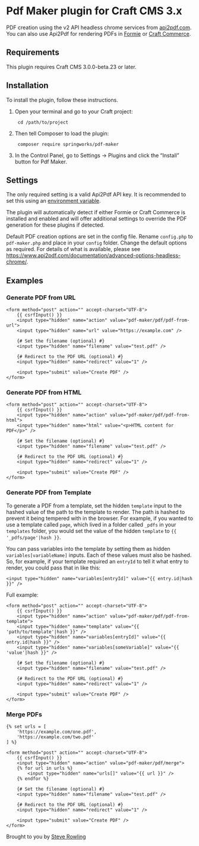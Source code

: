 # Pdf Maker plugin for Craft CMS 3.x

PDF creation using the v2 API headless chrome services from [api2pdf.com](https://api2pdf.com). You can also use Api2Pdf for rendering PDFs in [Formie](https://plugins.craftcms.com/formie) or [Craft Commerce](https://plugins.craftcms.com/commerce).

## Requirements

This plugin requires Craft CMS 3.0.0-beta.23 or later.

## Installation

To install the plugin, follow these instructions.

1. Open your terminal and go to your Craft project:

        cd /path/to/project

2. Then tell Composer to load the plugin:

        composer require springworks/pdf-maker

3. In the Control Panel, go to Settings → Plugins and click the “Install” button for Pdf Maker.

## Settings

The only required setting is a valid Api2Pdf API key. It is recommended to set this using an [environment variable](https://docs.craftcms.com/v3/config/environments.html).

The plugin will automatically detect if either Formie or Craft Commerce is installed and enabled and will offer additional settings to override the PDF generation for these plugins if detected.

Default PDF creation options are set in the config file. Rename `config.php` to `pdf-maker.php` and place in your `config` folder. Change the default options as required. For details of what is available, please see https://www.api2pdf.com/documentation/advanced-options-headless-chrome/.

## Examples

### Generate PDF from URL

```twig
<form method="post" action="" accept-charset="UTF-8">
    {{ csrfInput() }}
    <input type="hidden" name="action" value="pdf-maker/pdf/pdf-from-url">
    <input type="hidden" name="url" value="https://example.com" />
    
    {# Set the filename (optional) #}
    <input type="hidden" name="filename" value="test.pdf" />

    {# Redirect to the PDF URL (optional) #}
    <input type="hidden" name="redirect" value="1" />

    <input type="submit" value="Create PDF" />
</form>

```

### Generate PDF from HTML

```twig
<form method="post" action="" accept-charset="UTF-8">
    {{ csrfInput() }}
    <input type="hidden" name="action" value="pdf-maker/pdf/pdf-from-html">
    <input type="hidden" name="html" value="<p>HTML content for PDF</p>" />
    
    {# Set the filename (optional) #}
    <input type="hidden" name="filename" value="test.pdf" />

    {# Redirect to the PDF URL (optional) #}
    <input type="hidden" name="redirect" value="1" />

    <input type="submit" value="Create PDF" />
</form>

```

### Generate PDF from Template

To generate a PDF from a template, set the hidden `template` input to the hashed value of the path to the template to render. The path is hashed to prevent it being tempered with in the browser. For example, if you wanted to use a template called `page`, which lived in a folder called `_pdfs` in your `templates` folder, you would set the value of the hidden `template` to `{{ '_pdfs/page'|hash }}`.

You can pass variables into the template by setting them as hidden `variables[variableName]` inputs. Each of these values must also be hashed. So, for example, if your template required an `entryId` to tell it what entry to render, you could pass that in like this:

`<input type="hidden" name="variables[entryId]" value="{{ entry.id|hash }}" />`

Full example:

```twig
<form method="post" action="" accept-charset="UTF-8">
    {{ csrfInput() }}
    <input type="hidden" name="action" value="pdf-maker/pdf/pdf-from-template">
    <input type="hidden" name="template" value="{{ 'path/to/template'|hash }}" />
    <input type="hidden" name="variables[entryId]" value="{{ entry.id|hash }}" />
    <input type="hidden" name="variables[someVariable]" value="{{ 'value'|hash }}" />
    
    {# Set the filename (optional) #}
    <input type="hidden" name="filename" value="test.pdf" />

    {# Redirect to the PDF URL (optional) #}
    <input type="hidden" name="redirect" value="1" />

    <input type="submit" value="Create PDF" />
</form>

```

### Merge PDFs

```twig
{% set urls = [
    'https://example.com/one.pdf',
    'https://example.com/two.pdf'
] %}

<form method="post" action="" accept-charset="UTF-8">
    {{ csrfInput() }}
    <input type="hidden" name="action" value="pdf-maker/pdf/merge">
    {% for url in urls %}
        <input type="hidden" name="urls[]" value="{{ url }}" />
    {% endfor %}
    
    {# Set the filename (optional) #}
    <input type="hidden" name="filename" value="test.pdf" />

    {# Redirect to the PDF URL (optional) #}
    <input type="hidden" name="redirect" value="1" />

    <input type="submit" value="Create PDF" />
</form>

```

Brought to you by [Steve Rowling](https://springworks.co.uk)
